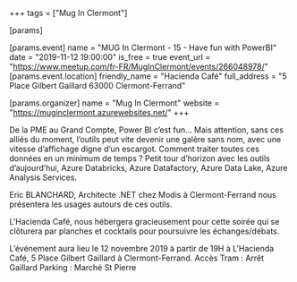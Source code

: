 +++
tags = ["Mug In Clermont"]

[params]

[params.event]
name = "MUG In Clermont - 15 - Have fun with PowerBI"
date = "2019-11-12 19:00:00"
is_free = true
event_url = "https://www.meetup.com/fr-FR/MugInClermont/events/266048978/"
[params.event.location]
friendly_name = "Hacienda Café"
full_address = "5 Place Gilbert Gaillard 63000 Clermont-Ferrand"

[params.organizer]
name = "Mug In Clermont"
website = "https://muginclermont.azurewebsites.net/"
+++

De la PME au Grand Compte, Power BI c’est fun… Mais attention, sans ces alliés du moment, l’outils peut vite devenir une galère sans nom, avec une vitesse d’affichage digne d’un escargot. Comment traiter toutes ces données en un minimum de temps ? Petit tour d’horizon avec les outils d’aujourd’hui, Azure Databricks, Azure Datafactory, Azure Data Lake, Azure Analysis Services.

Eric BLANCHARD, Architecte .NET chez Modis à Clermont-Ferrand nous présentera les usages autours de ces outils.

L'Hacienda Café, nous hébergera gracieusement pour cette soirée qui se clôturera par planches et cocktails pour poursuivre les échanges/débats.

L’événement aura lieu le 12 novembre 2019 à partir de 19H à L'Hacienda Café, 5 Place Gilbert Gaillard à Clermont-Ferrand.
Accès Tram : Arrêt Gaillard
Parking : Marché St Pierre
